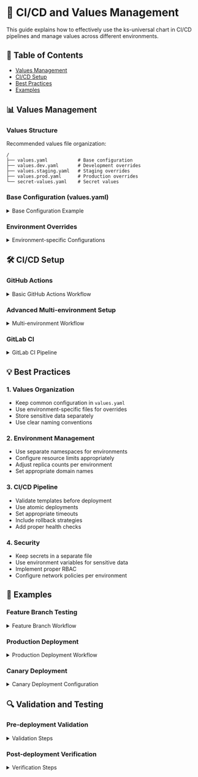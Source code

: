 # 🚀 CI/CD and Values Management

This guide explains how to effectively use the ks-universal chart in CI/CD pipelines and manage values across different environments.

## 📑 Table of Contents
- [Values Management](#values-management)
- [CI/CD Setup](#ci-cd-setup)
- [Best Practices](#best-practices)
- [Examples](#examples)

## 📊 Values Management

### Values Structure

Recommended values file organization:
```plaintext
/
├── values.yaml           # Base configuration
├── values.dev.yaml       # Development overrides
├── values.staging.yaml   # Staging overrides
├── values.prod.yaml      # Production overrides
└── secret-values.yaml    # Secret values
```

### Base Configuration (values.yaml)

<details>
<summary>Base Configuration Example</summary>

```yaml
# values.yaml
deploymentsGeneral:
  securityContext:
    runAsNonRoot: true
  probes:
    livenessProbe:
      httpGet:
        path: /health
        port: http

deployments:
  backend:
    replicas: 2
    containers:
      main:
        image: my-app
        imageTag: v1.0.0
        resources:
          requests:
            cpu: 100m
            memory: 128Mi
```
</details>

### Environment Overrides

<details>
<summary>Environment-specific Configurations</summary>

```yaml
# values.dev.yaml
generic:
  ingressesGeneral:
    domain: dev.example.com

deployments:
  backend:
    replicas: 1  # Reduce replicas for dev
    containers:
      main:
        resources:
          requests:
            cpu: 50m
            memory: 64Mi

# values.prod.yaml
generic:
  ingressesGeneral:
    domain: example.com

deployments:
  backend:
    replicas: 3  # More replicas for production
    hpa:
      minReplicas: 3
      maxReplicas: 10
    containers:
      main:
        resources:
          requests:
            cpu: 200m
            memory: 256Mi
```
</details>

## 🛠️ CI/CD Setup

### GitHub Actions

<details>
<summary>Basic GitHub Actions Workflow</summary>

```yaml
# .github/workflows/deploy.yml
name: Deploy with Helm

on:
  push:
    branches: [ main ]
    paths-ignore:
      - 'docs/**'
      - '**.md'

env:
  ENVIRONMENT: production

jobs:
  deploy:
    runs-on: ubuntu-latest
    steps:
      - uses: actions/checkout@v3
      
      - name: Install Helm
        uses: azure/setup-helm@v3
        
      - name: Add ks-universal repo
        run: |
          helm repo add ks-universal https://wowsel.github.io/ks-universal-chart
          helm repo update
          
      - name: Deploy
        run: |
          helm upgrade --install my-release ks-universal/ks-universal \
            -f values.yaml \
            -f values.${{ env.ENVIRONMENT }}.yaml \
            --namespace my-namespace \
            --create-namespace \
            --atomic \
            --timeout 5m
```
</details>

### Advanced Multi-environment Setup

<details>
<summary>Multi-environment Workflow</summary>

```yaml
# .github/workflows/deploy.yml
name: Deploy with Helm

on:
  push:
    branches:
      - main
      - develop
  pull_request:
    branches: [ develop ]

jobs:
  deploy:
    runs-on: ubuntu-latest
    
    strategy:
      matrix:
        include:
          - branch: main
            environment: production
            values_file: values.prod.yaml
          - branch: develop
            environment: staging
            values_file: values.staging.yaml
    
    environment:
      name: ${{ matrix.environment }}
    
    steps:
      - uses: actions/checkout@v3
      
      - name: Install Helm
        uses: azure/setup-helm@v3
      
      - name: Add ks-universal repo
        run: |
          helm repo add ks-universal https://wowsel.github.io/ks-universal-chart
          helm repo update
      
      - name: Validate Helm Chart
        run: |
          helm template my-release ks-universal/ks-universal \
            -f values.yaml \
            -f ${{ matrix.values_file }} \
            --namespace ${{ matrix.environment }}
      
      - name: Deploy
        if: github.event_name == 'push'
        run: |
          helm upgrade --install my-release ks-universal/ks-universal \
            -f values.yaml \
            -f ${{ matrix.values_file }} \
            --namespace ${{ matrix.environment }} \
            --create-namespace \
            --atomic \
            --timeout 5m
```
</details>

### GitLab CI

<details>
<summary>GitLab CI Pipeline</summary>

```yaml
# .gitlab-ci.yml
variables:
  HELM_VERSION: v3.12.0

.helm_deploy:
  before_script:
    - curl https://raw.githubusercontent.com/helm/helm/main/scripts/get-helm-3 | bash
    - helm repo add ks-universal https://wowsel.github.io/ks-universal-chart
    - helm repo update

deploy_staging:
  extends: .helm_deploy
  script:
    - helm upgrade --install my-app ks-universal/ks-universal
      -f values.yaml
      -f values.staging.yaml
      --namespace staging
      --atomic
      --timeout 5m
  environment:
    name: staging

deploy_production:
  extends: .helm_deploy
  script:
    - helm upgrade --install my-app ks-universal/ks-universal
      -f values.yaml
      -f values.prod.yaml
      --namespace production
      --atomic
      --timeout 5m
  environment:
    name: production
  rules:
    - if: $CI_COMMIT_TAG
```
</details>

## 💡 Best Practices

### 1. Values Organization

- Keep common configuration in `values.yaml`
- Use environment-specific files for overrides
- Store sensitive data separately
- Use clear naming conventions

### 2. Environment Management

- Use separate namespaces for environments
- Configure resource limits appropriately
- Adjust replica counts per environment
- Set appropriate domain names

### 3. CI/CD Pipeline

- Validate templates before deployment
- Use atomic deployments
- Set appropriate timeouts
- Include rollback strategies
- Add proper health checks

### 4. Security

- Keep secrets in a separate file
- Use environment variables for sensitive data
- Implement proper RBAC
- Configure network policies per environment

## 📝 Examples

### Feature Branch Testing

<details>
<summary>Feature Branch Workflow</summary>

```yaml
# .github/workflows/feature.yml
name: Test Feature Branch

on:
  pull_request:
    branches: [ develop ]

jobs:
  test:
    runs-on: ubuntu-latest
    steps:
      - uses: actions/checkout@v3
      
      - name: Install Helm
        uses: azure/setup-helm@v3
      
      - name: Deploy to feature namespace
        run: |
          NAMESPACE="feature-${GITHUB_HEAD_REF}"
          helm upgrade --install my-app ks-universal/ks-universal \
            -f values.yaml \
            -f values.dev.yaml \
            --set global.environment=feature \
            --namespace $NAMESPACE \
            --create-namespace
```
</details>

### Production Deployment

<details>
<summary>Production Deployment Workflow</summary>

```yaml
# .github/workflows/production.yml
name: Production Deploy

on:
  release:
    types: [published]

jobs:
  deploy:
    runs-on: ubuntu-latest
    environment: production
    steps:
      - uses: actions/checkout@v3
      
      - name: Install Helm
        uses: azure/setup-helm@v3
      
      - name: Deploy to production
        run: |
          helm upgrade --install my-app ks-universal/ks-universal \
            -f values.yaml \
            -f values.prod.yaml \
            --set global.environment=production \
            --namespace production \
            --atomic \
            --timeout 10m
```
</details>

### Canary Deployment

<details>
<summary>Canary Deployment Configuration</summary>

```yaml
# values.yaml
deployments:
  app-stable:
    replicas: 9
    containers:
      main:
        image: my-app
        imageTag: v1.0.0

  app-canary:
    replicas: 1
    containers:
      main:
        image: my-app
        imageTag: v1.1.0
```
</details>

## 🔍 Validation and Testing

### Pre-deployment Validation

<details>
<summary>Validation Steps</summary>

```bash
# Template validation
helm template my-app ks-universal/ks-universal -f values.yaml

# Lint check
helm lint .

# Dry run
helm upgrade --install my-app ks-universal/ks-universal \
  -f values.yaml \
  --dry-run
```
</details>

### Post-deployment Verification

<details>
<summary>Verification Steps</summary>

```bash
# Check deployment status
kubectl get deployments -n my-namespace

# View logs
kubectl logs -l app.kubernetes.io/instance=my-app -n my-namespace

# Check resources
kubectl get all,ing,pvc -l app.kubernetes.io/instance=my-app -n my-namespace
```
</details>